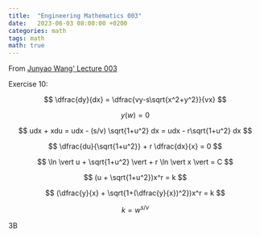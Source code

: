 ```yaml
---
title:  "Engineering Mathematics 003"
date:   2023-06-03 08:00:00 +0200
categories: math
tags: math
math: true
---
```


From [Junyao Wang' Lecture 003](https://ocw.nthu.edu.tw/ocw/index.php?page=chapter&cid=145&chid=1829)

Exercise 10:

$$
\dfrac{dy}{dx} = \dfrac{vy-s\sqrt{x^2+y^2}}{vx}
$$

$$
y(w) = 0
$$

$$
udx + xdu = udx - (s/v) \sqrt{1+u^2} dx = udx - r\sqrt{1+u^2} dx
$$

$$
\dfrac{du}{\sqrt{1+u^2}} + r \dfrac{dx}{x} = 0
$$

$$
\ln \vert u + \sqrt{1+u^2} \vert + r \ln \vert x \vert = C
$$

$$
(u + \sqrt{1+u^2})x^r = k
$$

$$
(\dfrac{y}{x} + \sqrt{1+(\dfrac{y}{x})^2})x^r = k
$$

$$
k = w^{s/v}
$$

3B
